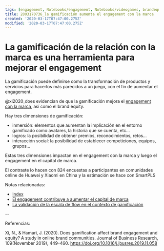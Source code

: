 ```yaml
---
tags: [engagement, Notebooks/engagement, Notebooks/videogames, brandequity, gamification]
title: 2003170736_la gamificación aumenta el engagement con la marca
created: '2020-03-17T07:47:00.275Z'
modified: '2020-03-17T07:47:00.275Z'
---
```


# La gamificación de la relación con la marca es una herramienta para mejorar el engagement

La gamificación puede definirse como la transformación de productos y servicios para hacerlos más parecidos a un juego, con el fin de aumentar el engagement.

@xi2020_does evidencian de que la gamificación mejora el [engagement con la marca](2003170754_engagement_brandequity.md), así como el brand equity.



Hay tres dimensiones de gamificación:

- inmersión: elementos que aumentan la implicación en el entorno gamificado como avatares, la historia que se cuenta, etc...
- logros: la posibilidad de obtener premios, reconocimientos, retos...
- interacción social: la posibilidad de establecer competiciones, equipos, grupos...

Estas tres dimensiones impactan en el engagement con la marca y luego el engagement en el capital de marca.

El contraste lo hacen con 824 encuestas a participantes en comunidades online de Huawei y Xiaomi en China y la estimación se hace con SmartPLS


Notas relacionadas:


- [Index](_2003101705_index.md)
- [El engagement contribuye a aumentar el capital de marca](2003170754_engagement_brandequity.md)
- [La validación de la escala de flow en el contexto de gamificación](2003311902_validacion_dSF2.md)

--

Referencias:

Xi, N., & Hamari, J. (2020). Does gamification affect brand engagement and equity? A study in online brand communities. Journal of Business Research, 109(November 2019), 449–460. https://doi.org/10.1016/j.jbusres.2019.11.058
